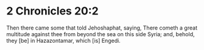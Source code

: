 # 2 Chronicles 20:2

Then there came some that told Jehoshaphat, saying, There cometh a great multitude against thee from beyond the sea on this side Syria; and, behold, they [be] in Hazazontamar, which [is] Engedi.
